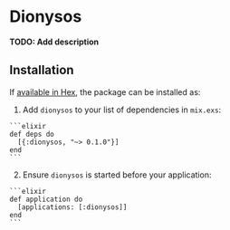 # Dionysos

**TODO: Add description**

## Installation

If [available in Hex](https://hex.pm/docs/publish), the package can be installed as:

  1. Add `dionysos` to your list of dependencies in `mix.exs`:

    ```elixir
    def deps do
      [{:dionysos, "~> 0.1.0"}]
    end
    ```

  2. Ensure `dionysos` is started before your application:

    ```elixir
    def application do
      [applications: [:dionysos]]
    end
    ```


